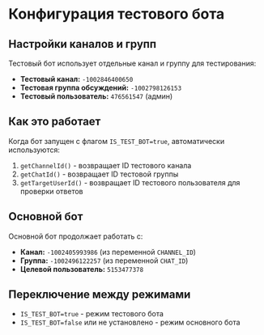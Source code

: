 # Конфигурация тестового бота

## Настройки каналов и групп

Тестовый бот использует отдельные канал и группу для тестирования:

- **Тестовый канал:** `-1002846400650`
- **Тестовая группа обсуждений:** `-1002798126153`
- **Тестовый пользователь:** `476561547` (админ)

## Как это работает

Когда бот запущен с флагом `IS_TEST_BOT=true`, автоматически используются:

1. `getChannelId()` - возвращает ID тестового канала
2. `getChatId()` - возвращает ID тестовой группы
3. `getTargetUserId()` - возвращает ID тестового пользователя для проверки ответов

## Основной бот

Основной бот продолжает работать с:

- **Канал:** `-1002405993986` (из переменной `CHANNEL_ID`)
- **Группа:** `-1002496122257` (из переменной `CHAT_ID`)
- **Целевой пользователь:** `5153477378`

## Переключение между режимами

- `IS_TEST_BOT=true` - режим тестового бота
- `IS_TEST_BOT=false` или не установлено - режим основного бота